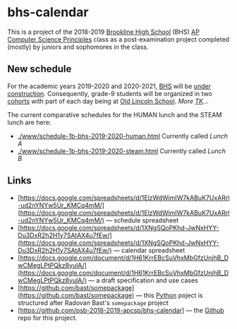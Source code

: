 # bhs-calendar

This is a project of the 2018-2019 [Brookline High School](http://bhs.brookline.k12.ma.us/career--technology-education.html) (BHS) [AP Computer Science Principles](https://sites.google.com/psbma.org/david-petty/archive/2018-2019/apcsp) class as a post-examination project completed (mostly) by juniors and sophomores in the class.

## New schedule

For the academic years 2019-2020 and 2020-2021, [BHS](http://bhs.brookline.k12.ma.us/) will be [under construction](http://bhs.brookline.k12.ma.us/expansion-project.html). Consequently, grade-9 students will be organized in two [cohorts](http://bhs.brookline.k12.ma.us/9th-grade-transition.html) with part of each day being at [Old Lincoln School](https://google.com/maps/place/194+Boylston+St.+02445). *More [TK](https://en.wikipedia.org/wiki/To_come_(publishing))&hellip;*

The current comparative schedules for the HUMAN lunch and the STEAM lunch are here:
- [./www/schedule-1b-bhs-2019-2020-human.html](./www/schedule-1b-bhs-2019-2020-human.html) Currently called *Lunch A*
- [./www/schedule-1b-bhs-2019-2020-steam.html](./www/schedule-1b-bhs-2019-2020-steam.html) Currently called *Lunch B*

## Links

- [https://docs.google.com/spreadsheets/d/1ElzWdWimIW7kABuK7UxARrl-ud2nYNYw5Ur_KMCq4mM/](https://docs.google.com/spreadsheets/d/1ElzWdWimIW7kABuK7UxARrl-ud2nYNYw5Ur_KMCq4mM/) &mdash; schedule spreadsheet
- [https://docs.google.com/spreadsheets/d/1XNgSQoPKhd-JwNxHYY-Du3DxR2h2H1y7SAtAX4u7fEw/](https://docs.google.com/spreadsheets/d/1XNgSQoPKhd-JwNxHYY-Du3DxR2h2H1y7SAtAX4u7fEw/) &mdash; calendar spreadsheet
- [https://docs.google.com/document/d/1H61KrrEBcSuVhxMbGfzUnjhB_DwCMegLPtPQkz8yulA/](https://docs.google.com/document/d/1H61KrrEBcSuVhxMbGfzUnjhB_DwCMegLPtPQkz8yulA/) &mdash; a draft specification and use cases
- [https://github.com/bast/somepackage](https://github.com/bast/somepackage) &mdash; this [Python](https://docs.python.org/3/) poject is structured after Radovan Bast's `somepackage` project
- [https://github.com/psb-2018-2019-apcsp/bhs-calendar] &mdash; the [Github](https://github.com/) repo for this project.

